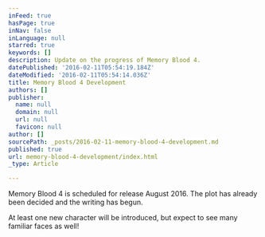 ```yaml
---
inFeed: true
hasPage: true
inNav: false
inLanguage: null
starred: true
keywords: []
description: Update on the progress of Memory Blood 4.
datePublished: '2016-02-11T05:54:19.184Z'
dateModified: '2016-02-11T05:54:14.036Z'
title: Memory Blood 4 Development
authors: []
publisher:
  name: null
  domain: null
  url: null
  favicon: null
author: []
sourcePath: _posts/2016-02-11-memory-blood-4-development.md
published: true
url: memory-blood-4-development/index.html
_type: Article

---
```

Memory Blood 4 is scheduled for release August 2016\. The plot has already been decided and the writing has begun.

At least one new character will be introduced, but expect to see many familiar faces as well!